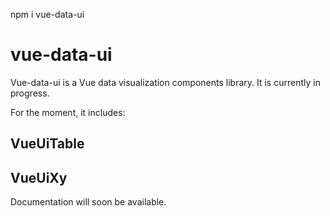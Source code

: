 npm i vue-data-ui

# vue-data-ui

Vue-data-ui is a Vue data visualization components library.
It is currently in progress.

For the moment, it includes:

## VueUiTable
## VueUiXy

Documentation will soon be available.